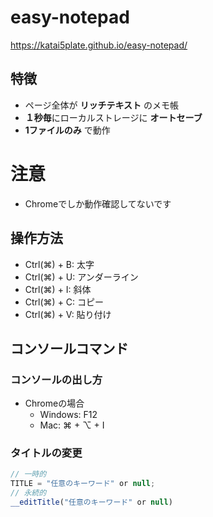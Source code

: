 # easy-notepad

https://katai5plate.github.io/easy-notepad/

## 特徴
- ページ全体が **リッチテキスト** のメモ帳
- **１秒毎**にローカルストレージに **オートセーブ**
- **1ファイルのみ** で動作

# 注意
- Chromeでしか動作確認してないです

## 操作方法
- Ctrl(⌘) + B: 太字
- Ctrl(⌘) + U: アンダーライン
- Ctrl(⌘) + I: 斜体
- Ctrl(⌘) + C: コピー
- Ctrl(⌘) + V: 貼り付け

## コンソールコマンド
### コンソールの出し方
- Chromeの場合
  - Windows: F12
  - Mac: ⌘ + ⌥ + I
### タイトルの変更
```js
// 一時的
TITLE = "任意のキーワード" or null;
// 永続的
__editTitle("任意のキーワード" or null)
```
